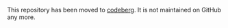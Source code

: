 This repository has been moved to [codeberg](https://codeberg.org/straightway/sim). It is not maintained on GitHub any more.
